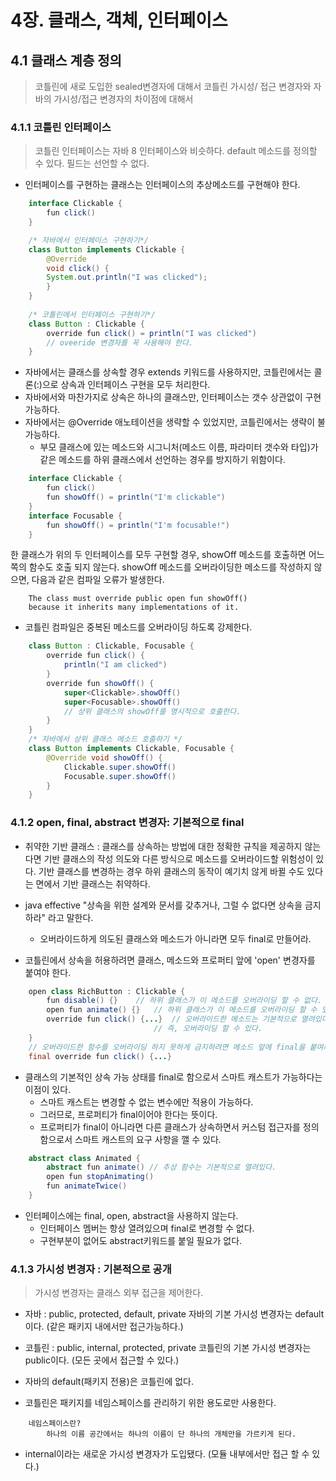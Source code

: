 # 4장. 클래스, 객체, 인터페이스
## 4.1 클래스 계층 정의
> 코틀린에 새로 도입한 sealed변경자에 대해서 
> 코틀린 가시성/ 접근 변경자와 자바의 가시성/접근 변경자의 차이점에 대해서
### 4.1.1 코틀린 인터페이스
> 코틀린 인터페이스는 자바 8 인터페이스와 비슷하다.
	default 메소드를 정의할 수 있다.
	필드는 선언할 수 없다.

* 인터페이스를 구현하는 클래스는 인터페이스의 추상메소드를 구현해야 한다.

``` java
	interface Clickable {
		fun click()
	}

	/* 자바에서 인터페이스 구현하기*/
	class Button implements Clickable {
		@Override
		void click() {
		System.out.println("I was clicked");
		}
	}
	
	/* 코틀린에서 인터페이스 구현하기*/
	class Button : Clickable {
		override fun click() = println("I was clicked")
		// oveeride 변경자를 꼭 사용해야 한다.
	}
```
* 자바에서는 클래스를 상속할 경우 extends 키워드를 사용하지만, 
	코틀린에서는 콜론(:)으로 상속과 인터페이스 구현을 모두 처리한다.
* 자바에서와 마찬가지로 상속은 하나의 클래스만, 인터페이스는 갯수 상관없이 구현 가능하다.
* 자바에서는 @Override 애노테이션을 생략할 수 있었지만, 코틀린에서는 생략이 불가능하다.
	* 부모 클래스에 있는 메소드와 시그니처(메소드 이름, 파라미터 갯수와 타입)가 같은 메소드를 하위 클래스에서 선언하는 경우를 방지하기 위함이다.

``` java
	interface Clickable {
		fun click()
		fun showOff() = println("I'm clickable")
	}
	interface Focusable {
		fun showOff() = println("I'm focusable!")
	}
```
한 클래스가 위의 두 인터페이스를 모두 구현할 경우, showOff 메소드를 호출하면 어느 쪽의 함수도 호출 되지 않는다.
showOff 메소드를 오버라이딩한 메소드를 작성하지 않으면, 다음과 같은 컴파일 오류가 발생한다. 
```
	The class must override public open fun showOff() 
	because it inherits many implementations of it.
```
* 코틀린 컴파일은 중복된 메소드를 오버라이딩 하도록 강제한다.
``` java
	class Button : Clickable, Focusable {
		override fun click() {
			println("I am clicked")
		}
		override fun showOff() {
			super<Clickable>.showOff()
			super<Focusable>.showOff()
			// 상위 클래스의 showOff를 명시적으로 호출한다.
		}
	}
	/* 자바에서 상위 클래스 메소드 호출하기 */
	class Button implements Clickable, Focusable {
		@Override void showOff() {
			Clickable.super.showOff()
			Focusable.super.showOff()
		}
	}
```

### 4.1.2 open, final, abstract 변경자: 기본적으로 final
* 취약한 기반 클래스 
	:	 클래스를 상속하는 방법에 대한 정확한 규칙을 제공하지 않는다면 기반 클래스의 작성 의도와 다른 방식으로 메소드를 오버라이드할 위험성이 있다. 
		기반 클래스를 변경하는 경우 하위 클래스의 동작이 예기치 않게 바뀔 수도 있다는 면에서 기반 클래스는 취약하다.

* java effective "상속을 위한 설계와 문서를 갖추거나, 그럴 수 없다면 상속을 금지하라" 라고 말한다.
	* 오버라이드하게 의도된 클래스와 메소드가 아니라면 모두 final로 만들어라.

* 코틀린에서 상속을 허용하려면 클래스, 메소드와 프로퍼티 앞에 'open' 변경자를 붙여야 한다.

``` java
	open class RichButton : Clickable {
		fun disable() {}	// 하위 클래스가 이 메소드를 오버라이딩 할 수 없다.
		open fun animate() {}	// 하위 클래스가 이 메소드를 오버라이딩 할 수 있다.
		override fun click() {...}	// 오버라이드한 메소드는 기본적으로 열려있다. 
								// 즉, 오버라이딩 할 수 있다.
	}
	// 오버라이드한 함수를 오버라이딩 하지 못하게 금지하려면 메소드 앞에 final을 붙여라.
	final override fun click() {...}
```
* 클래스의 기본적인 상속 가능 상태를 final로 함으로서 스마트 캐스트가 가능하다는 이점이 있다.
	* 스마트 캐스트는 변경할 수 없는 변수에만 적용이 가능하다. 
	* 그러므로, 프로퍼티가 final이어야 한다는 뜻이다.  
	* 프로퍼티가 final이 아니라면 다른 클래스가 상속하면서 커스텀 접근자를 정의함으로서 스마트 캐스트의 요구 사항을 깰 수 있다.

``` java
	abstract class Animated {
		abstract fun animate() // 추상 함수는 기본적으로 열려있다.
		open fun stopAnimating()
		fun animateTwice()
	}
```
* 인터페이스에는 final, open, abstract을 사용하지 않는다.
	* 인터페이스 멤버는 항상 열려있으며 final로 변경할 수 없다.
	* 구현부분이 없어도 abstract키워드를 붙일 필요가 없다.

### 4.1.3 가시성 변경자 : 기본적으로 공개
> 가시성 변경자는 클래스 외부 접근을 제어한다.
* 자바
	: public, protected, default, private
	 자바의 기본 가시성 변경자는 default이다.
	 (같은 패키지 내에서만 접근가능하다.)
* 코틀린
	: public, internal, protected, private
	코틀린의 기본 가시성 변경자는 public이다.
	(모든 곳에서 접근할 수 있다.)

* 자바의 default(패키지 전용)은 코틀린에 없다. 
* 코틀린은 패키지를 네임스페이스를 관리하기 위한 용도로만 사용한다.

```
	네임스페이스란?
		하나의 이름 공간에서는 하나의 이름이 단 하나의 개체만을 가르키게 된다.
```

* internal이라는 새로운 가시성 변경자가 도입됐다.
 (모듈 내부에서만 접근 할 수 있다.)

